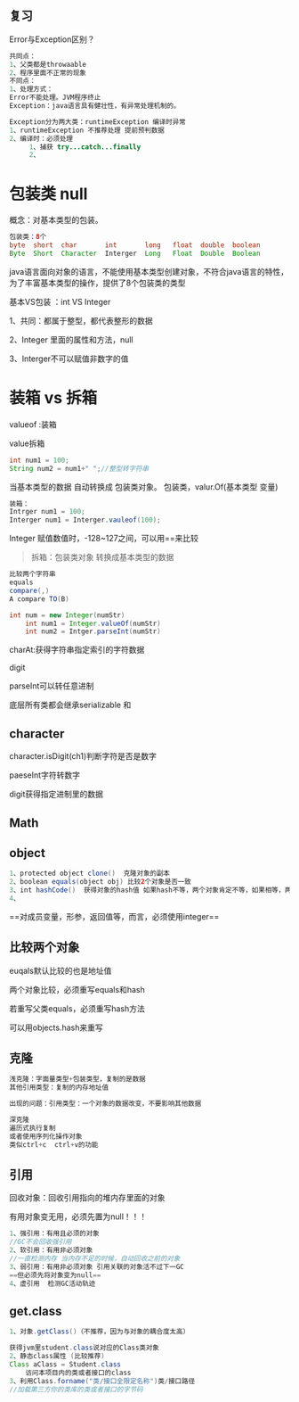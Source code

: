 ## 复习

Error与Exception区别？

```java
共同点：
1、父类都是throwaable
2、程序里面不正常的现象
不同点：
1、处理方式：
Error不能处理。JVM程序终止
Exception：java语言具有健壮性，有异常处理机制的。
```



```java
Exception分为两大类：runtimeException 编译时异常
1、runtimeException 不推荐处理 提前预判数据
2、编译时：必须处理
     1、捕获 try...catch...finally
     2、
```

# 包装类  null

概念：对基本类型的包装。

```java
包装类：8个
byte  short  char       int       long   float  double  boolean
Byte  Short  Character  Interger  Long   Float  Double  Boolean
```

java语言面向对象的语言，不能使用基本类型创建对象，不符合java语言的特性，为了丰富基本类型的操作，提供了8个包装类的类型

基本VS包装 ：int VS Integer

1、共同：都属于整型，都代表整形的数据

2、Integer 里面的属性和方法，null 

3、Interger不可以赋值非数字的值

# 装箱  vs  拆箱

valueof :装箱

value拆箱

```java
int num1 = 100;
String num2 = num1+" ";//整型转字符串
```



当基本类型的数据 自动转换成 包装类对象。  包装类，valur.Of(基本类型 变量)

```java
装箱：
Intrger num1 = 100;
Interger num1 = Interger.vauleof(100);
```

Integer 赋值数值时，-128~127之间，可以用==来比较

>拆箱：包装类对象 转换成基本类型的数据

```java
比较两个字符串
equals
compare(,)
A compare TO(B)
```

```java
int num = new Integer(numStr)
    int num1 = Integer.valueOf(numStr)
    int num2 = Intger.parseInt(numStr)
```

charAt:获得字符串指定索引的字符数据

digit

parseInt可以转任意进制

底层所有类都会继承serializable 和

## character

character.isDigit(ch1)判断字符是否是数字

paeseInt字符转数字

digit获得指定进制里的数据

## Math

## object

```java
1、protected object clone()  克隆对象的副本
2、boolean equals(object obj) 比较2个对象是否一致
3、int hashCode()  获得对象的hash值 如果hash不等，两个对象肯定不等，如果相等，两个对象有可能不等
4、

```

==对成员变量，形参，返回值等，而言，必须使用integer==

## 比较两个对象

euqals默认比较的也是地址值

两个对象比较，必须重写equals和hash

若重写父类equals，必须重写hash方法

可以用objects.hash来重写

## 克隆

```java
浅克隆：字面量类型+包装类型，复制的是数据
其他引用类型：复制的内存地址值

出现的问题：引用类型：一个对象的数据改变，不要影响其他数据
```

```java
深克隆
遍历式执行复制
或者使用序列化操作对象
类似ctrl+c  ctrl+v的功能
```

## 引用

回收对象：回收引用指向的堆内存里面的对象

有用对象变无用，必须先置为null！！！

```java
1、强引用：有用且必须的对象
//GC不会回收强引用
2、软引用：有用非必须对象
//一直检测内存 当内存不足的时候，自动回收之前的对象
3、弱引用：有用非必须对象 引用关联的对象活不过下一GC
==但必须先将对象变为null==
4、虚引用  检测GC活动轨迹

```

## get.class  

```java
1、对象.getClass()（不推荐，因为与对象的耦合度太高）

获得jvm里student.class说对应的Class类对象
2、静态class属性 (比较推荐)
Class aClass = Student.class
    访问本项目内的类或者接口的class
3、利用Class.forname("类/接口全限定名称")类/接口路径
//加载第三方你的类库的类或者接口的字节码 
```

